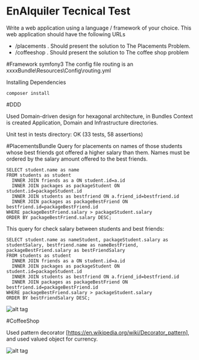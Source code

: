 # EnAlquiler Tecnical Test
Write a web application using a language / framework of your choice. This web application
should have the following URLs

* /placements . Should present the solution to The Placements Problem.
* /coffeeshop . Should present the solution to The coffee shop problem

#Framework symfony3
The config file routing is an xxxxBundle\Resources\Config\routing.yml 

Installing Dependencies
```
composer install
```

#DDD

Used Domain-driven design for hexagonal architecture, in Bundles Context 
is created Application, Domain and Infrastructure directories.

Unit test in tests directory: OK (33 tests, 58 assertions)

#PlacementsBundle
Query for placements on names of those students whose best friends got offered a higher salary than them. Names must be ordered by the salary amount offered to the best friends.

````
SELECT student.name as name 
FROM students as student
  INNER JOIN friends as a ON student.id=a.id
  INNER JOIN packages as packageStudent ON student.id=packageStudent.id
  INNER JOIN students as bestfriend ON a.friend_id=bestfriend.id
  INNER JOIN packages as packageBestFriend ON bestfriend.id=packageBestFriend.id
WHERE packageBestFriend.salary > packageStudent.salary
ORDER BY packageBestFriend.salary DESC;
````
  

This query for check salary between students and best friends:

````
SELECT student.name as nameStudent, packageStudent.salary as studentSalary, bestfriend.name as nameBestFriend, packageBestFriend.salary as bestFriendSalary
FROM students as student
  INNER JOIN friends as a ON student.id=a.id
  INNER JOIN packages as packageStudent ON student.id=packageStudent.id
  INNER JOIN students as bestfriend ON a.friend_id=bestfriend.id
  INNER JOIN packages as packageBestFriend ON bestfriend.id=packageBestFriend.id
WHERE packageBestFriend.salary > packageStudent.salary
ORDER BY bestFriendSalary DESC;
````

![alt tag](http://content.screencast.com/users/Albert-a-a/folders/Jing/media/e589d2f8-fdb9-4be6-8cf6-47a44ac63c0a/00000090.png)

#CoffeeShop

Used pattern decorator [https://en.wikipedia.org/wiki/Decorator_pattern],
and used valued object for currency.

![alt tag](http://content.screencast.com/users/Albert-a-a/folders/Jing/media/878189a6-f9dc-41ab-b7a4-debda9f16136/00000089.png)